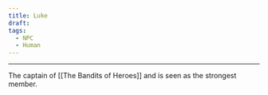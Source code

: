 ```yaml
---
title: Luke
draft: 
tags:
  - NPC
  - Human
---
```


___

The captain of [[The Bandits of Heroes]] and is seen as the strongest member. 